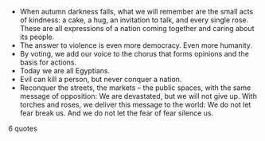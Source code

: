  - When autumn darkness falls, what we will remember are the small acts of kindness: a cake, a hug, an invitation to talk, and every single rose. These are all expressions of a nation coming together and caring about its people.
 - The answer to violence is even more democracy. Even more humanity.
 - By voting, we add our voice to the chorus that forms opinions and the basis for actions.
 - Today we are all Egyptians.
 - Evil can kill a person, but never conquer a nation.
 - Reconquer the streets, the markets – the public spaces, with the same message of opposition: We are devastated, but we will not give up. With torches and roses, we deliver this message to the world: We do not let fear break us. And we do not let the fear of fear silence us.

6 quotes